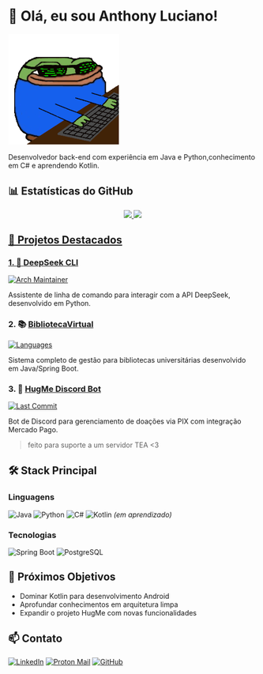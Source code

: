 # 👋 Olá, eu sou Anthony Luciano!

![](https://github.com/AnthonyLuciano/Krieglan/blob/main/gifs/gladgers-hacker-gers-guardians-of-galaxy.gif)

Desenvolvedor back-end com experiência em Java e Python,conhecimento em C# e aprendendo Kotlin.

## 📊 Estatísticas do GitHub

<div align="center">
  <a href="https://github.com/AnthonyLuciano">
  <img height="180em" src="https://github-readme-stats.vercel.app/api?username=AnthonyLuciano&show_icons=true&theme=dracula&include_all_commits=true&count_private=true"/>
  <img height="180em" src="https://github-readme-stats.vercel.app/api/top-langs/?username=AnthonyLuciano&layout=compact&langs_count=7&theme=dracula"/>
</div>

## 🚀 Projetos Destacados

### 1. 🤖 [DeepSeek CLI](https://github.com/AnthonyLuciano/deepseek-cli)
[![Arch Maintainer](https://img.shields.io/badge/Arch%20Maintainer-AUR-blue?style=for-the-badge&logo=arch-linux)](https://aur.archlinux.org/packages/deepseek-cli)

Assistente de linha de comando para interagir com a API DeepSeek, desenvolvido em Python.

### 2. 📚 [BibliotecaVirtual](https://github.com/AnthonyLuciano/BibliotecaVirtual)
[![Languages](https://img.shields.io/github/languages/count/AnthonyLuciano/BibliotecaVirtual?style=for-the-badge&logo=github)](https://github.com/AnthonyLuciano/BibliotecaVirtual)

Sistema completo de gestão para bibliotecas universitárias desenvolvido em Java/Spring Boot.

### 3. 💙 [HugMe Discord Bot](https://github.com/AnthonyLuciano/HugMe-DiscordBot)
[![Last Commit](https://img.shields.io/github/last-commit/AnthonyLuciano/HugMe-DiscordBot?style=for-the-badge&logo=git)](https://github.com/AnthonyLuciano/HugMe-DiscordBot/commits/main)

Bot de Discord para gerenciamento de doações via PIX com integração Mercado Pago.
>feito para suporte a um servidor TEA <3

## 🛠 Stack Principal

### Linguagens
![Java](https://img.shields.io/badge/Java-ED8B00?style=for-the-badge&logo=openjdk&logoColor=white)
![Python](https://img.shields.io/badge/Python-3776AB?style=for-the-badge&logo=python&logoColor=white) 
![C#](https://img.shields.io/badge/C%23-239120?style=for-the-badge&logo=c-sharp&logoColor=white)
![Kotlin](https://img.shields.io/badge/Kotlin-7F52FF?style=for-the-badge&logo=kotlin&logoColor=white) *(em aprendizado)*

### Tecnologias
![Spring Boot](https://img.shields.io/badge/Spring_Boot-6DB33F?style=for-the-badge&logo=spring-boot&logoColor=white)
![PostgreSQL](https://img.shields.io/badge/PostgreSQL-316192?style=for-the-badge&logo=postgresql&logoColor=white)

## 🌱 Próximos Objetivos

- Dominar Kotlin para desenvolvimento Android
- Aprofundar conhecimentos em arquitetura limpa
- Expandir o projeto HugMe com novas funcionalidades

## 📫 Contato

[![LinkedIn](https://img.shields.io/badge/LinkedIn-0077B5?style=for-the-badge&logo=linkedin&logoColor=white)](https://linkedin.com/in/anthony-luciano-dev)
[![Proton Mail](https://img.shields.io/badge/Proton%20Mail-8B89CC?style=for-the-badge&logo=protonmail&logoColor=white)](mailto:anthonylucianodev@proton.me)
[![GitHub](https://img.shields.io/badge/GitHub-100000?style=for-the-badge&logo=github&logoColor=white)](https://github.com/AnthonyLuciano)
